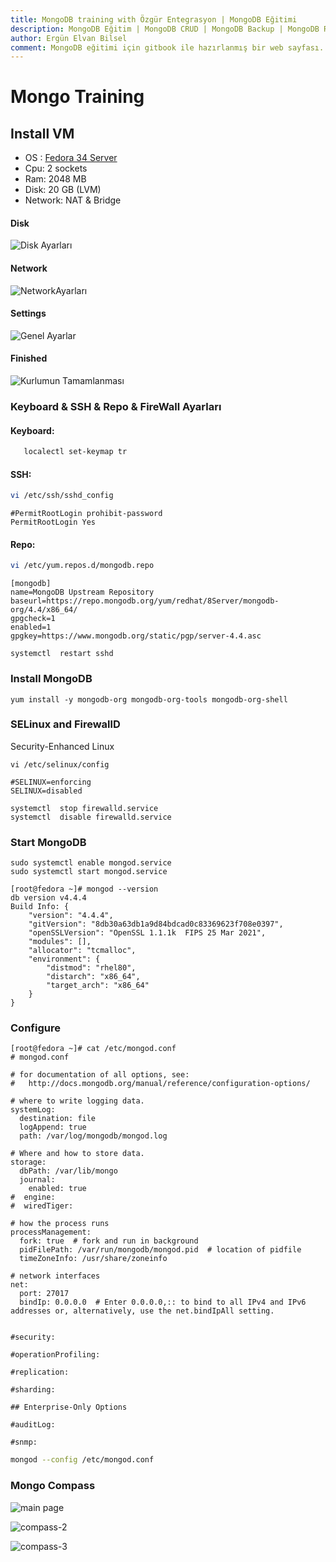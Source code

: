 ```yaml
---
title: MongoDB training with Özgür Entegrasyon | MongoDB Eğitimi
description: MongoDB Eğitim | MongoDB CRUD | MongoDB Backup | MongoDB Restore | MongoDB Replica Set | Özgür Entegrasyon | www.ozgurentegrasyon.com
author: Ergün Elvan Bilsel
comment: MongoDB eğitimi için gitbook ile hazırlanmış bir web sayfası. A gitbook web page for MongoDB Training.
---
```


# Mongo Training

## Install VM

* OS : [Fedora 34 Server ](https://download.fedoraproject.org/pub/fedora/linux/releases/34/Server/x86_64/iso/Fedora-Server-dvd-x86_64-34-1.2.iso)
* Cpu: 2 sockets
* Ram: 2048 MB
* Disk: 20 GB \(LVM\)
* Network: NAT & Bridge

#### **Disk**

![Disk Ayarları](gitbook/images/assets/disk.png)

#### Network

![NetworkAyarları](gitbook/images/assets/network.png)

#### Settings

![Genel Ayarlar](gitbook/images/assets/settings.png)

#### Finished

![Kurlumun Tamamlanması](gitbook/images/assets/finished.png)

### Keyboard & SSH &  Repo  & FireWall Ayarları

#### Keyboard:

```bash
   localectl set-keymap tr
```

#### SSH:

```bash
vi /etc/ssh/sshd_config
```

```text
#PermitRootLogin prohibit-password
PermitRootLogin Yes
```

#### Repo:

```bash
vi /etc/yum.repos.d/mongodb.repo
```

```text
[mongodb]
name=MongoDB Upstream Repository
baseurl=https://repo.mongodb.org/yum/redhat/8Server/mongodb-org/4.4/x86_64/
gpgcheck=1
enabled=1
gpgkey=https://www.mongodb.org/static/pgp/server-4.4.asc
```

```text
systemctl  restart sshd
```

### Install MongoDB

```text
yum install -y mongodb-org mongodb-org-tools mongodb-org-shell
```

### SELinux and FirewallD

Security-Enhanced Linux

```text
vi /etc/selinux/config
```

```text
#SELINUX=enforcing
SELINUX=disabled
```

```text
systemctl  stop firewalld.service
systemctl  disable firewalld.service
```

### Start MongoDB

```text
sudo systemctl enable mongod.service
sudo systemctl start mongod.service
```

```text
[root@fedora ~]# mongod --version
db version v4.4.4
Build Info: {
    "version": "4.4.4",
    "gitVersion": "8db30a63db1a9d84bdcad0c83369623f708e0397",
    "openSSLVersion": "OpenSSL 1.1.1k  FIPS 25 Mar 2021",
    "modules": [],
    "allocator": "tcmalloc",
    "environment": {
        "distmod": "rhel80",
        "distarch": "x86_64",
        "target_arch": "x86_64"
    }
}
```

### Configure

```text
[root@fedora ~]# cat /etc/mongod.conf 
# mongod.conf

# for documentation of all options, see:
#   http://docs.mongodb.org/manual/reference/configuration-options/

# where to write logging data.
systemLog:
  destination: file
  logAppend: true
  path: /var/log/mongodb/mongod.log

# Where and how to store data.
storage:
  dbPath: /var/lib/mongo
  journal:
    enabled: true
#  engine:
#  wiredTiger:

# how the process runs
processManagement:
  fork: true  # fork and run in background
  pidFilePath: /var/run/mongodb/mongod.pid  # location of pidfile
  timeZoneInfo: /usr/share/zoneinfo

# network interfaces
net:
  port: 27017
  bindIp: 0.0.0.0  # Enter 0.0.0.0,:: to bind to all IPv4 and IPv6 addresses or, alternatively, use the net.bindIpAll setting.


#security:

#operationProfiling:

#replication:

#sharding:

## Enterprise-Only Options

#auditLog:

#snmp:
```

```bash
mongod --config /etc/mongod.conf
```

### Mongo Compass

![main page](gitbook/images/assets/compass.png)

![compass-2](gitbook/images/assets/compass2.png)

![compass-3](gitbook/images/assets/compass3.png)


